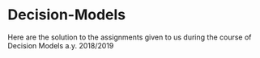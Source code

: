 # Decision-Models

Here are the solution to the assignments given to us during 
the course of Decision Models a.y. 2018/2019
